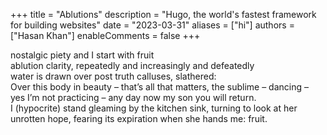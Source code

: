 +++
title = "Ablutions"
description = "Hugo, the world's fastest framework for building websites"
date = "2023-03-31"
aliases = ["hi"]
authors = ["Hasan Khan"]
enableComments = false
+++

nostalgic piety and I start with fruit \
ablution clarity, repeatedly and increasingly and defeatedly \
water is drawn over post truth calluses, slathered: \
Over this body in beauty – that’s all that matters, the sublime – dancing – yes I’m not practicing – any day now my son you will return. \
I (hypocrite) stand gleaming by the kitchen sink, turning to look at her unrotten hope, fearing its expiration when she hands me:
fruit. 